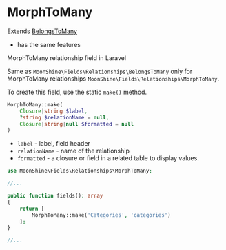 # MorphToMany

Extends [BelongsToMany](https://moonshine-laravel.com/docs/resource/fields/fields-belongs_to_many) 
* has the same features

MorphToMany relationship field in Laravel

Same as `MoonShine\Fields\Relationships\BelongsToMany` only for MorphToMany relationships `MoonShine\Fields\Relationships\MorphToMany`.

To create this field, use the static `make()` method.

```php
MorphToMany::make(
    Closure|string $label,
    ?string $relationName = null,
    Closure|string|null $formatted = null
)
```

- `label` - label, field header
- `relationName` - name of the relationship
- `formatted` - a closure or field in a related table to display values.

```php
use MoonShine\Fields\Relationships\MorphToMany;

//...

public function fields(): array
{
    return [
        MorphToMany::make('Categories', 'categories')
    ];
}

//...
```

